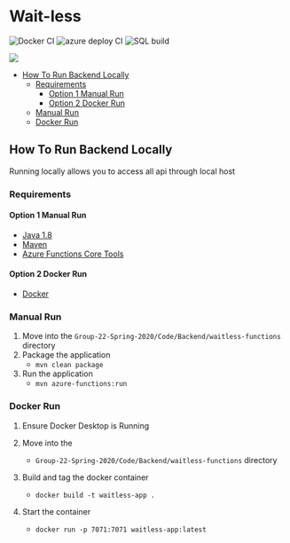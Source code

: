 # Wait-less

![Docker CI](https://github.com/bggolden11/Group-22-Spring-2020/workflows/Docker%20CI/badge.svg)
![azure deploy CI](https://github.com/cs-440-at-uic/Group-22-Spring-2020/workflows/azure%20deploy%20CI/badge.svg)
![SQL build](https://github.com/cs-440-at-uic/Group-22-Spring-2020/workflows/SQL%20build/badge.svg)

![](https://media.giphy.com/media/jKaFXbKyZFja0/giphy.gif)

  - [How To Run Backend Locally](#how-to-run-backend-locally)
    - [Requirements](#requirements)
      - [Option 1 Manual Run](#option-1-manual-run)
      - [Option 2 Docker Run](#option-2-docker-run)
    - [Manual Run](#manual-run)
    - [Docker Run](#docker-run)

## How To Run Backend Locally
Running locally allows you to access all api through local host

### Requirements
#### Option 1 Manual Run

* [Java 1.8](https://www.oracle.com/java/technologies/javase-downloads.html)
* [Maven](https://maven.apache.org/download.cgi)
* [Azure Functions Core Tools](https://docs.microsoft.com/en-us/azure/azure-functions/functions-run-local?tabs=linux%2Ccsharp%2Cbash#v2)

#### Option 2 Docker Run
* [Docker](https://www.docker.com/products/docker-desktop)

### Manual Run
  1. Move into the ```Group-22-Spring-2020/Code/Backend/waitless-functions``` directory
  2. Package the application 
      * ```mvn clean package```
  3. Run the application 
      * ```mvn azure-functions:run```

### Docker Run
  1. Ensure Docker Desktop is Running
  2. Move into the 
      * ```Group-22-Spring-2020/Code/Backend/waitless-functions``` directory
  3. Build and tag the docker container 
      * ```docker build -t waitless-app .```
  4. Start the container 
      
      * ```docker run -p 7071:7071 waitless-app:latest ```
